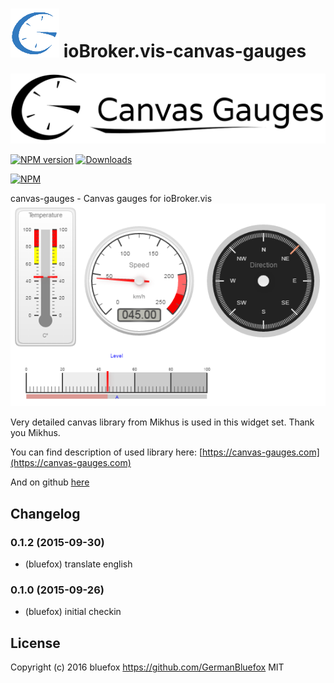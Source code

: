 ![Logo](admin/vis-canvas-gauges.png)
ioBroker.vis-canvas-gauges
============
![Logo](img/logo.svg)

[![NPM version](http://img.shields.io/npm/v/iobroker.vis-canvas-gauges.svg)](https://www.npmjs.com/package/iobroker.vis-canvas-gauges)
[![Downloads](https://img.shields.io/npm/dm/iobroker.vis-canvas-gauges.svg)](https://www.npmjs.com/package/iobroker.vis-canvas-gauges)

[![NPM](https://nodei.co/npm/iobroker.vis-canvas-gauges.png?downloads=true)](https://nodei.co/npm/iobroker.vis-canvas-gauges/)

canvas-gauges - Canvas gauges for ioBroker.vis
![Example](img/widgets.png)

Very detailed canvas library from Mikhus is used in this widget set. Thank you Mikhus. 

You can find description of used library here: [https://canvas-gauges.com](https://canvas-gauges.com)

And on github [here](https://github.com/Mikhus/canvas-gauges)

## Changelog

### 0.1.2 (2015-09-30)
- (bluefox) translate english

### 0.1.0 (2015-09-26)
- (bluefox) initial checkin

## License
 Copyright (c) 2016 bluefox https://github.com/GermanBluefox
 MIT
